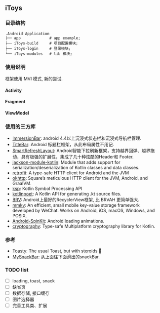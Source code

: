 ## iToys

### 目录结构

``` text
.Android Application
├── app             # app example;
├── iToys-build     # 项目配置模块;
├── iToys-login     # 登录模块;
└── iToys-modules   # lib 模块;
```

### 使用说明

框架使用 MVI 模式, 新的尝试.

#### Activity

#### Fragment

#### ViewModel

### 使用的三方库

* [ImmersionBar](https://github.com/gyf-dev/ImmersionBar): android 4.4以上沉浸式状态栏和沉浸式导航栏管理.
* [TitleBar](https://github.com/getActivity/TitleBar): Android 标题栏框架，从此布局属性不用记.
* [SmartRefreshLayout](https://github.com/scwang90/SmartRefreshLayout): Android智能下拉刷新框架，支持越界回弹、越界拖动，具有极强的扩展性，集成了几十种炫酷的Header和 Footer.
* [jackson-module-kotlin](https://github.com/FasterXML/jackson-module-kotlin): Module that adds support for serialization/deserialization of Kotlin classes and data classes.
* [retrofit](https://github.com/square/retrofit): A type-safe HTTP client for Android and the JVM
* [okhttp](https://github.com/square/okhttp): Square’s meticulous HTTP client for the JVM, Android, and GraalVM.
* [ksp](https://github.com/google/ksp): Kotlin Symbol Processing API
* [kotlinpoet](https://github.com/square/kotlinpoet): A Kotlin API for generating .kt source files.
* [BRV](https://github.com/liangjingkanji/BRV): Android上最好的RecyclerView框架, 比 BRVAH 更简单强大.
* [mmkv](https://github.com/Tencent/MMKV): An efficient, small mobile key-value storage framework developed by WeChat. Works on Android, iOS, macOS, Windows, and POSIX.
* [Android-SpinKit](https://github.com/ybq/Android-SpinKit): Android loading animations.
* [cryptography](https://github.com/whyoleg/cryptography-kotlin): Type-safe Multiplatform cryptography library for Kotlin.

### 参考

* [Toasty](https://github.com/GrenderG/Toasty): The usual Toast, but with steroids 💪
* [MySnackBar](https://github.com/guoyoujin/MySnackBar): 从上面往下面滑出的snackBar.

### TODO list

 - [ ] loading, toast, snack
 - [ ] 缺省页
 - [ ] 数据存储, 接口缓存
 - [ ] 图片选择器
 - [ ] 完善工具类、扩展